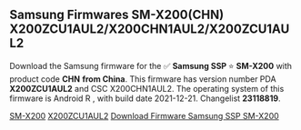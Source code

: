 <h2>Samsung Firmwares SM-X200(CHN) X200ZCU1AUL2/X200CHN1AUL2/X200ZCU1AUL2</h2>
Download the Samsung firmware for the ✅ <strong>Samsung SSP </strong> ⭐ <strong>SM-X200</strong> with product code <strong>CHN</strong> <strong> from China</strong>. This firmware has version number PDA <strong>X200ZCU1AUL2</strong> and CSC X200CHN1AUL2. The operating system of this firmware is Android R , with build date 2021-12-21. Changelist <strong>23118819</strong>.

[SM-X200](https://samfirm.shop/samsung/model/SM-X200)
[X200ZCU1AUL2](https://samfirm.shop/samsung/pda/X200ZCU1AUL2)
[Download Firmware Samsung SSP SM-X200](https://samfirm.shop/samsung/firmware/484504)
